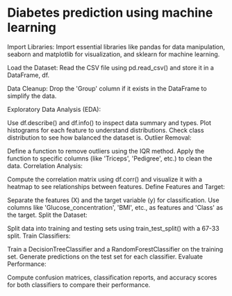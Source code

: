 # Diabetes prediction using machine learning

Import Libraries: Import essential libraries like pandas for data manipulation, seaborn and matplotlib for visualization, and sklearn for machine learning.

Load the Dataset: Read the CSV file using pd.read_csv() and store it in a DataFrame, df.

Data Cleanup: Drop the 'Group' column if it exists in the DataFrame to simplify the data.

Exploratory Data Analysis (EDA):

Use df.describe() and df.info() to inspect data summary and types.
Plot histograms for each feature to understand distributions.
Check class distribution to see how balanced the dataset is.
Outlier Removal:

Define a function to remove outliers using the IQR method.
Apply the function to specific columns (like 'Triceps', 'Pedigree', etc.) to clean the data.
Correlation Analysis:

Compute the correlation matrix using df.corr() and visualize it with a heatmap to see relationships between features.
Define Features and Target:

Separate the features (X) and the target variable (y) for classification.
Use columns like 'Glucose_concentration', 'BMI', etc., as features and 'Class' as the target.
Split the Dataset:

Split data into training and testing sets using train_test_split() with a 67-33 split.
Train Classifiers:

Train a DecisionTreeClassifier and a RandomForestClassifier on the training set.
Generate predictions on the test set for each classifier.
Evaluate Performance:

Compute confusion matrices, classification reports, and accuracy scores for both classifiers to compare their performance.
